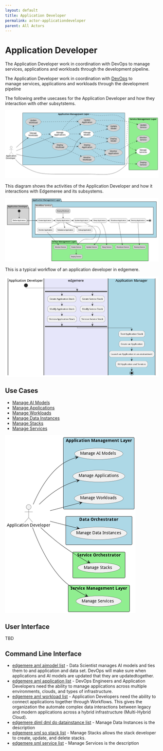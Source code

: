 ```yaml
---
layout: default
title: Application Developer
permalink: actor-applicationdeveloper
parent: All Actors
---
```

# Application Developer

The Application Developer work in coordination with DevOps to manage services, applications and workloads through the development pipeline.

The Application Developer work in coordination with [DevOps](/doc/actor/devops) to  
manage services, applications and workloads through the development pipeline

The following arethe usecases for the Application Developer and how they interaction with other subsytstems.

![UseCase](./usecases.png)

This diagram shows the activities of the Application Developer and how it interactions with Edgemeree and its 
subsystems.

![Activity](./activity.png)

This is a typical workflow of an application developer in edgemere.

![Workflow](./workflow.png)


## Use Cases

* [Manage AI Models](usecase-ManageAIModels)
* [Manage Applications](usecase-ManageApplications)
* [Manage Workloads](usecase-ManageWorkloads)
* [Manage Data Instances](usecase-ManageDataInstances)
* [Manage Stacks](usecase-ManageStacks)
* [Manage Services](usecase-ManageServices)


![Use Case Diagram](./UseCase.png)

## User Interface
TBD

## Command Line Interface
* [ edgemere aml aimodel list](action--edgemere-aml-aimodel-list) - Data Scientist manages AI models and ties them to and application and data set. DevOps will make sure when applications and AI models are updated that they are updatedtogether.
* [ edgemere aml application list](action--edgemere-aml-application-list) - DevOps Engineers and Application Developers need the ability to manage applications across multiple environments, clouds, and types of infrastructure.
* [ edgemere aml workload list](action--edgemere-aml-workload-list) - Application Developers need the ability to connect applications together through Workflows. This gives the organization the automate complex data interactions between legacy and modern applications across a hybrid infrastructure (Multi-Hybrid Cloud).
* [ edgemere diml dml do datainstance list](action--edgemere-diml-dml-do-datainstance-list) - Manage Data Instances is the description
* [ edgemere sml so stack list](action--edgemere-sml-so-stack-list) - Manage Stacks allows the stack developer to create, update, and delete stacks.
* [ edgemere sml service list](action--edgemere-sml-service-list) - Manage Services is the description

